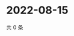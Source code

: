 # 2022-08-15

共 0 条

<!-- BEGIN WEIBO -->
<!-- 最后更新时间 Mon Aug 15 2022 23:18:36 GMT+0800 (China Standard Time) -->

<!-- END WEIBO -->
